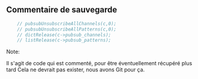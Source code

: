 ## Commentaire de sauvegarde <i class="fas fa-skull ko"></i>

``` C
    // pubsubUnsubscribeAllChannels(c,0);
    // pubsubUnsubscribeAllPatterns(c,0);
    // dictRelease(c->pubsub_channels);
    // listRelease(c->pubsub_patterns);
```

Note:

Il s'agit de code qui est commenté, pour être éventuellement récupéré plus tard
Cela ne devrait pas exister, nous avons Git pour ça.